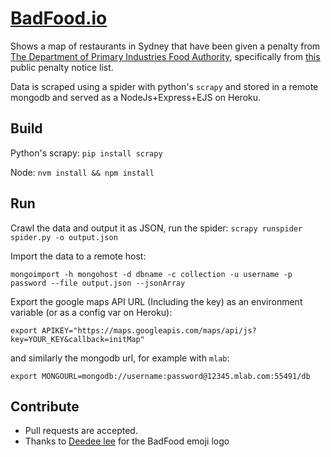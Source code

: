 # [BadFood.io]((badfood.io))


Shows a map of restaurants in Sydney that have been given a penalty from [The Department of Primary Industries Food Authority](http://www.foodauthority.nsw.gov.au/), specifically from [this](http://www.foodauthority.nsw.gov.au/penalty-notices/default.aspx?template=results) public penalty notice list.

Data is scraped using a spider with python's `scrapy` and stored in a remote mongodb and served as a NodeJs+Express+EJS on Heroku.

## Build

Python's scrapy: `pip install scrapy`

Node: `nvm install && npm install`

## Run

Crawl the data and output it as JSON, run the spider:
```scrapy runspider spider.py -o output.json```

Import the data to a remote host:

```
mongoimport -h mongohost -d dbname -c collection -u username -p password --file output.json --jsonArray
```

Export the google maps API URL (Including the key) as an environment variable (or as a config var on Heroku):

`export APIKEY="https://maps.googleapis.com/maps/api/js?key=YOUR_KEY&callback=initMap"`

and similarly the mongodb url, for example with `mlab`:

```export MONGOURL=mongodb://username:password@12345.mlab.com:55491/db```


## Contribute

* Pull requests are accepted.
* Thanks to [Deedee lee](http://github.com/deedeedeeps) for the BadFood emoji logo






